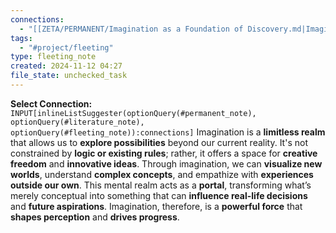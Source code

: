 ```yaml
---
connections:
  - "[[ZETA/PERMANENT/Imagination as a Foundation of Discovery.md|Imagination as a Foundation of Discovery]]"
tags:
  - "#project/fleeting"
type: fleeting_note
created: 2024-11-12 04:27
file_state: unchecked_task
---
```

**Select Connection:** `INPUT[inlineListSuggester(optionQuery(#permanent_note), optionQuery(#literature_note), optionQuery(#fleeting_note)):connections]` 
Imagination is a **limitless realm** that allows us to **explore possibilities** beyond our current reality. It's not constrained by **logic or existing rules**; rather, it offers a space for **creative freedom** and **innovative ideas**. Through imagination, we can **visualize new worlds**, understand **complex concepts**, and empathize with **experiences outside our own**. This mental realm acts as a **portal**, transforming what’s merely conceptual into something that can **influence real-life decisions** and **future aspirations**. Imagination, therefore, is a **powerful force** that **shapes perception** and **drives progress**.
